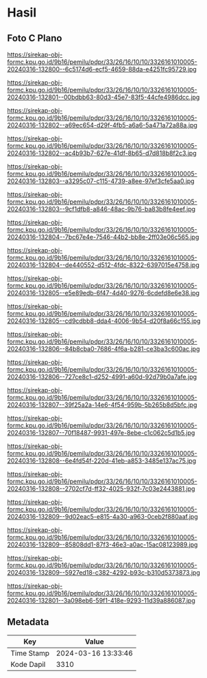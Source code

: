 # Hasil

## Foto C Plano

https://sirekap-obj-formc.kpu.go.id/9b16/pemilu/pdpr/33/26/16/10/10/3326161010005-20240316-132800--6c5174d6-ecf5-4659-88da-e4251fc95729.jpg

https://sirekap-obj-formc.kpu.go.id/9b16/pemilu/pdpr/33/26/16/10/10/3326161010005-20240316-132801--00bdbb63-80d3-45e7-83f5-44cfe4986dcc.jpg

https://sirekap-obj-formc.kpu.go.id/9b16/pemilu/pdpr/33/26/16/10/10/3326161010005-20240316-132802--a69ec654-d29f-4fb5-a6a6-5a471a72a88a.jpg

https://sirekap-obj-formc.kpu.go.id/9b16/pemilu/pdpr/33/26/16/10/10/3326161010005-20240316-132802--ac4b93b7-627e-41df-8b65-d7d818b8f2c3.jpg

https://sirekap-obj-formc.kpu.go.id/9b16/pemilu/pdpr/33/26/16/10/10/3326161010005-20240316-132803--a3295c07-c115-4739-a8ee-97ef3cfe5aa0.jpg

https://sirekap-obj-formc.kpu.go.id/9b16/pemilu/pdpr/33/26/16/10/10/3326161010005-20240316-132803--9cf1dfb8-a846-48ac-9b76-ba83b8fe4eef.jpg

https://sirekap-obj-formc.kpu.go.id/9b16/pemilu/pdpr/33/26/16/10/10/3326161010005-20240316-132804--7bc67e4e-7546-44b2-bb8e-2ff03e06c565.jpg

https://sirekap-obj-formc.kpu.go.id/9b16/pemilu/pdpr/33/26/16/10/10/3326161010005-20240316-132804--de440552-d512-4fdc-8322-6397015e4758.jpg

https://sirekap-obj-formc.kpu.go.id/9b16/pemilu/pdpr/33/26/16/10/10/3326161010005-20240316-132805--e5e89edb-6f47-4d40-9276-6cdefd8e6e38.jpg

https://sirekap-obj-formc.kpu.go.id/9b16/pemilu/pdpr/33/26/16/10/10/3326161010005-20240316-132805--cd9cdbb8-dda4-4006-9b54-d20f8a66c155.jpg

https://sirekap-obj-formc.kpu.go.id/9b16/pemilu/pdpr/33/26/16/10/10/3326161010005-20240316-132806--84b8cba0-7686-4f6a-b281-ce3ba3c600ac.jpg

https://sirekap-obj-formc.kpu.go.id/9b16/pemilu/pdpr/33/26/16/10/10/3326161010005-20240316-132806--727ce8c1-d252-4991-a60d-92d79b0a7afe.jpg

https://sirekap-obj-formc.kpu.go.id/9b16/pemilu/pdpr/33/26/16/10/10/3326161010005-20240316-132807--39f25a2a-14e6-4f54-959b-5b265b8d5bfc.jpg

https://sirekap-obj-formc.kpu.go.id/9b16/pemilu/pdpr/33/26/16/10/10/3326161010005-20240316-132807--70f18487-9931-497e-8ebe-c1c062c5d1b5.jpg

https://sirekap-obj-formc.kpu.go.id/9b16/pemilu/pdpr/33/26/16/10/10/3326161010005-20240316-132808--6e4fd54f-220d-41eb-a853-3485e137ac75.jpg

https://sirekap-obj-formc.kpu.go.id/9b16/pemilu/pdpr/33/26/16/10/10/3326161010005-20240316-132808--2702cf7d-ff32-4025-932f-7c03e2443881.jpg

https://sirekap-obj-formc.kpu.go.id/9b16/pemilu/pdpr/33/26/16/10/10/3326161010005-20240316-132809--9d02eac5-e815-4a30-a963-0ceb2f880aaf.jpg

https://sirekap-obj-formc.kpu.go.id/9b16/pemilu/pdpr/33/26/16/10/10/3326161010005-20240316-132809--85808dd1-87f3-46e3-a0ac-15ac08123989.jpg

https://sirekap-obj-formc.kpu.go.id/9b16/pemilu/pdpr/33/26/16/10/10/3326161010005-20240316-132809--5927ed18-c382-4292-b93c-b310d5373873.jpg

https://sirekap-obj-formc.kpu.go.id/9b16/pemilu/pdpr/33/26/16/10/10/3326161010005-20240316-132801--3a098eb6-59f1-418e-9293-11d39a886087.jpg


## Metadata

| Key        | Value               |
| ---------- | ------------------- |
| Time Stamp | 2024-03-16 13:33:46 |
| Kode Dapil | 3310                |



